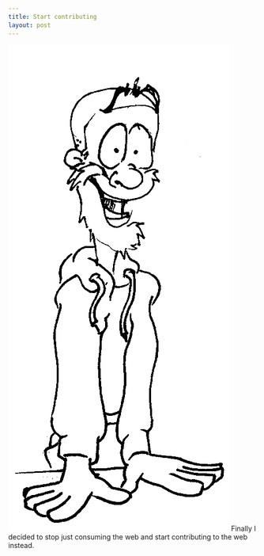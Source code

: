 ```yaml
---
title: Start contributing
layout: post
---
```


![](/img/excitement.png) Finally I decided to stop just consuming the web and start contributing to the web instead.